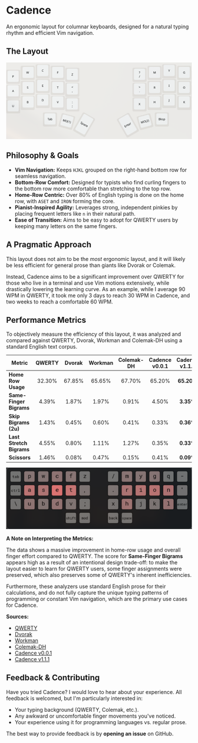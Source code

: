 # Cadence

An ergonomic layout for columnar keyboards, designed for a natural typing rhythm and efficient Vim navigation.

## The Layout

![Keyboard Layout Image](cadence.jpg)

## Philosophy & Goals

- **Vim Navigation:** Keeps `HJKL` grouped on the right-hand bottom row for seamless navigation.
- **Bottom-Row Comfort:** Designed for typists who find curling fingers to the bottom row more comfortable than stretching to the top row.
- **Home-Row Centric:** Over 80% of English typing is done on the home row, with `ASET` and `IRON` forming the core.
- **Pianist-Inspired Agility:** Leverages strong, independent pinkies by placing frequent letters like `n` in their natural path.
- **Ease of Transition:** Aims to be easy to adopt for QWERTY users by keeping many letters on the same fingers.

## A Pragmatic Approach

This layout does not aim to be the _most_ ergonomic layout, and it will likely be less efficient for general prose than giants like Dvorak or Colemak.

Instead, Cadence aims to be a significant improvement over QWERTY for those who live in a terminal and use Vim motions extensively, while drastically lowering the learning curve. As an example, while I average 90 WPM in QWERTY, it took me only 3 days to reach 30 WPM in Cadence, and two weeks to reach a comfortable 60 WPM.

## Performance Metrics

To objectively measure the efficiency of this layout, it was analyzed and compared against QWERTY, Dvorak, Workman and Colemak-DH using a standard English text corpus.

| Metric                   | QWERTY | Dvorak | Workman | Colemak-DH | Cadence v0.0.1 | Cadence v1.1.1 |
| ------------------------ | :----: | :----: | :-----: | :--------: | :------------: | :------------: |
| **Home Row Usage**       | 32.30% | 67.85% | 65.65%  |   67.70%   |     65.20%     |   **65.20%**   |
| **Same-Finger Bigrams**  | 4.39%  | 1.87%  |  1.97%  |   0.91%    |     4.50%      |   **3.35%**    |
| **Skip Bigrams (2u)**    | 1.43%  | 0.45%  |  0.60%  |   0.41%    |     0.33%      |   **0.36%**    |
| **Last Stretch Bigrams** | 4.55%  | 0.80%  |  1.11%  |   1.27%    |     0.35%      |   **0.33%**    |
| **Scissors**             | 1.46%  | 0.08%  |  0.47%  |   0.15%    |     0.41%      |   **0.09%**    |

![Heatmap](heatmap.jpg)

**A Note on Interpreting the Metrics:**

The data shows a massive improvement in home-row usage and overall finger effort compared to QWERTY. The score for **Same-Finger Bigrams** appears high as a result of an intentional design trade-off: to make the layout easier to learn for QWERTY users, some finger assignments were preserved, which also preserves some of QWERTY's inherent inefficiencies.

Furthermore, these analyzers use standard English prose for their calculations, and do not fully capture the unique typing patterns of programming or constant Vim navigation, which are the primary use cases for Cadence.

**Sources:**

- [QWERTY](https://cyanophage.github.io/playground.html?layout=qwertyuiop-asdfghjkl%3B%27zxcvbnm%2C.%2F%5C%5E&mode=ergo&lan=english&thumb=l)
- [Dvorak](https://cyanophage.github.io/playground.html?layout=%27%2C.pyfgcrl%2Faoeuidhtns-%3Bqjkxbmwvz%5C%5E&mode=ergo&lan=english&thumb=l)
- [Workman](https://cyanophage.github.io/playground.html?layout=qdrwbjfup%3B-ashtgyneoi%27zxmcvkl%2C.%2F%5C%5E&mode=ergo&lan=english&thumb=l)
- [Colemak-DH](https://cyanophage.github.io/playground.html?layout=qwfpbjluy%3B-arstgmneio%27zxcdvkh%2C.%2F%5C%5E&mode=ergo&lan=english&thumb=l)
- [Cadence v0.0.1](https://cyanophage.github.io/playground.html?layout=pwdfz%2Fmygq-aset%2C.iron%27bucv%3Bxhjkl%5C%5E&mode=ergo&lan=english&thumb=l)
- [Cadence v1.1.1](https://cyanophage.github.io/playground.html?layout=pwcfz%2Fmygq-aset%2C.rion%27ubdv%3Bxhjkl%5C%5E&mode=ergo&lan=english&thumb=l)

## Feedback & Contributing

Have you tried Cadence? I would love to hear about your experience. All feedback is welcomed, but I'm particularly interested in:

- Your typing background (QWERTY, Colemak, etc.).
- Any awkward or uncomfortable finger movements you've noticed.
- Your experience using it for programming languages vs. regular prose.

The best way to provide feedback is by **opening an issue** on GitHub.
